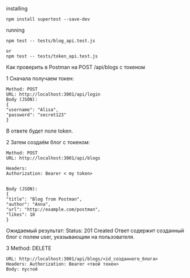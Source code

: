 installing

```
npm install supertest --save-dev
```

running

```
npm test -- tests/blog_api.test.js

or
npm test -- tests/token_api.test.js
```

Как проверить в Postman на POST /api/blogs с токеном

1 Сначала получаем токен:

```
Method: POST
URL: http://localhost:3001/api/login
Body (JSON):
{
"username": "Alisa",
"password": "secret123"
}
```

В ответе будет поле token.

2 Затем создаём блог с токеном:

```
Method: POST
URL: http://localhost:3001/api/blogs

Headers:
Authorization: Bearer < my token>


Body (JSON):
{
"title": "Blog from Postman",
"author": "Anna",
"url": "http://example.com/postman",
"likes": 10
}
```

Ожидаемый результат:
Status: 201 Created
Ответ содержит созданный блог с полем user, указывающим на пользователя.

3 Method: DELETE

```
URL: http://localhost:3001/api/blogs/<id_созданного_блога>
Headers: Authorization: Bearer <твой токен>
Body: пустой
```
